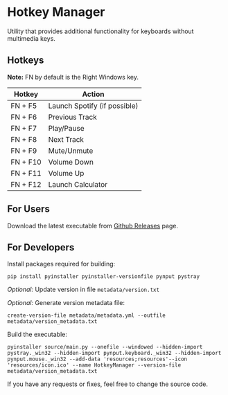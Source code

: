 # Hotkey Manager

Utility that provides additional functionality for keyboards without multimedia keys.

## Hotkeys

**Note:** FN by default is the Right Windows key.

Hotkey | Action
--- | ---
FN + F5 | Launch Spotify (if possible)
FN + F6 | Previous Track
FN + F7 | Play/Pause
FN + F8 | Next Track
FN + F9 | Mute/Unmute
FN + F10 | Volume Down
FN + F11 | Volume Up
FN + F12 | Launch Calculator

## For Users

Download the latest executable from [Github Releases](https://github.com/gmikhail/HotkeyManager/releases) page.

## For Developers

Install packages required for building: 

`pip install pyinstaller pyinstaller-versionfile pynput pystray`

*Optional:* Update version in file `metadata/version.txt`

*Optional:* Generate version metadata file:

`create-version-file metadata/metadata.yml --outfile metadata/version_metadata.txt`

Build the executable:

`pyinstaller source/main.py --onefile --windowed --hidden-import pystray._win32 --hidden-import pynput.keyboard._win32 --hidden-import pynput.mouse._win32 --add-data 'resources;resources'--icon 'resources/icon.ico' --name HotkeyManager --version-file metadata/version_metadata.txt`

If you have any requests or fixes, feel free to change the source code.
